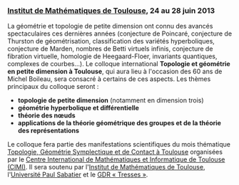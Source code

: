 <!-- Topology Conference in Toulouse -->
### [Institut de Mathématiques de Toulouse](http://math.univ-toulouse.fr), 24 au 28 juin 2013

La géométrie et topologie de petite dimension ont connu des avancés
spectaculaires ces dernières années (conjecture de Poincaré, conjecture de
Thurston de géométrisation, classification des variétés hyperboliques,
conjecture de Marden, nombres de Betti virtuels infinis, conjecture de
fibration virtuelle, homologie de Heegaard-Floer, invariants quantiques,
complexes de courbes…). Le colloque international **Topologie et géométrie
en petite dimension à Toulouse**, qui aura lieu à l'occasion des 60 ans de
Michel Boileau, sera consacré à certains de ces aspects. Les thèmes
principaux du colloque seront :

* **topologie de petite dimension** (notamment en dimension trois)
* **géométrie hyperbolique et différentielle**
* **théorie des n&oelig;uds**
* **applications de la théorie géométrique des groupes et de la théorie des représentations**

Le colloque fera partie des manifestations scientifiques du mois thématique
[Topologie, Géométrie Symplectique et de Contact à
Toulouse](http://www.math.univ-toulouse.fr/top-geom-conf-2013/common/index.php?lang=fr)
organisées par le [Centre International de Mathématiques et Informatique de
Toulouse (CIMI)](http://www.cimi.univ-toulouse.fr/). Il sera soutenu par
l'[Institut de Mathématiques de
Toulouse](http://www.math.univ-toulouse.fr/), l'[Université Paul
Sabatier](http://www.univ-tlse3.fr/) et le [GDR « Tresses
»](http://tresses.math.cnrs.fr/).
